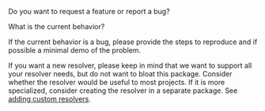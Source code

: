 Do you want to request a feature or report a bug?

What is the current behavior?

If the current behavior is a bug, please provide the steps to reproduce and if possible a minimal demo of the problem.

If you want a new resolver, please keep in mind that we want to support all your resolver needs, but do not want to bloat this package. Consider whether the resolver would be useful to most projects. If it is more specialized, consider creating the resolver in a separate package. See [adding custom resolvers](https://github.com/jdolle/graphql-json-resolvers#adding-custom-resolvers).
